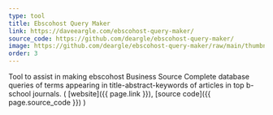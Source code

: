```yaml
---
type: tool
title: Ebscohost Query Maker
link: https://daveeargle.com/ebscohost-query-maker/
source_code: https://github.com/deargle/ebscohost-query-maker/
image: https://github.com/deargle/ebscohost-query-maker/raw/main/thumbnail.png
order: 3
---
```


Tool to assist in making ebscohost Business Source Complete database queries of
terms appearing in title-abstract-keywords of articles in top b-school journals.
( [website]({{ page.link }}), [source code]({{ page.source_code }}) )
